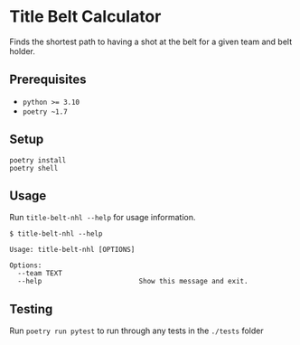 # Title Belt Calculator

Finds the shortest path to having a shot at the belt for a given team and belt holder.

## Prerequisites

- `python >= 3.10`
- `poetry ~1.7`

## Setup

```
poetry install
poetry shell
```

## Usage

Run `title-belt-nhl --help` for usage information.

```
$ title-belt-nhl --help

Usage: title-belt-nhl [OPTIONS]

Options:
  --team TEXT
  --help                        Show this message and exit.
```

## Testing

Run `poetry run pytest` to run through any tests in the `./tests` folder
